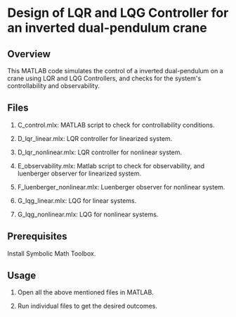 # Design of LQR and LQG Controller for an inverted dual-pendulum crane

## Overview

This MATLAB code simulates the control of a inverted dual-pendulum on a crane using LQR and LQG Controllers, and checks for the system's controllability and observability.

## Files

1. C_control.mlx: MATLAB script to check for controllability conditions.

2. D_lqr_linear.mlx: LQR controller for linearized system.

3. D_lqr_nonlinear.mlx: LQR controller for nonlinear system.

4. E_observability.mlx: Matlab script to check for observability, and luenberger observer for linearized system.

5. F_luenberger_nonlinear.mlx: Luenberger observer for nonlinear system.

6. G_lqg_linear.mlx: LQG for linear systems.

7. G_lqg_nonlinear.mlx: LQG for nonlinear systems.

## Prerequisites
Install Symbolic Math Toolbox.

## Usage

1. Open all the above mentioned files in MATLAB.

2. Run individual files to get the desired outcomes. 
